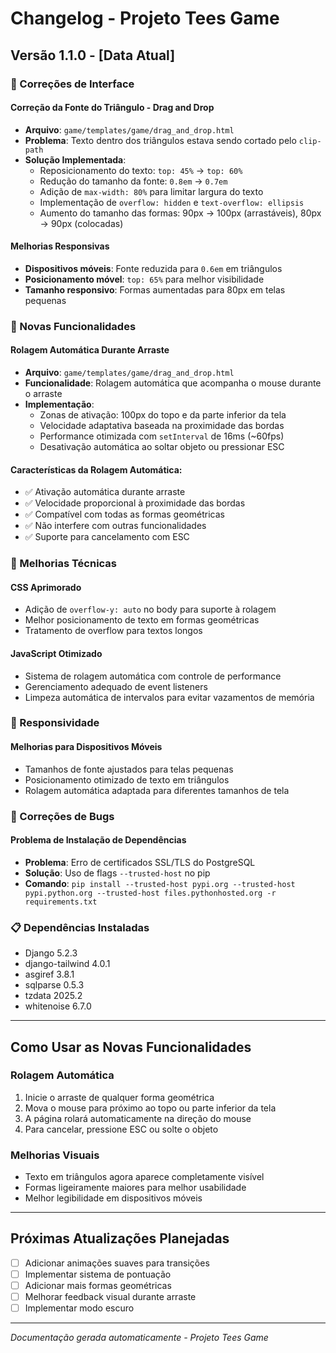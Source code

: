 # Changelog - Projeto Tees Game

## Versão 1.1.0 - [Data Atual]

### 🎯 Correções de Interface

#### **Correção da Fonte do Triângulo - Drag and Drop**
- **Arquivo**: `game/templates/game/drag_and_drop.html`
- **Problema**: Texto dentro dos triângulos estava sendo cortado pelo `clip-path`
- **Solução Implementada**:
  - Reposicionamento do texto: `top: 45%` → `top: 60%`
  - Redução do tamanho da fonte: `0.8em` → `0.7em`
  - Adição de `max-width: 80%` para limitar largura do texto
  - Implementação de `overflow: hidden` e `text-overflow: ellipsis`
  - Aumento do tamanho das formas: 90px → 100px (arrastáveis), 80px → 90px (colocadas)

#### **Melhorias Responsivas**
- **Dispositivos móveis**: Fonte reduzida para `0.6em` em triângulos
- **Posicionamento móvel**: `top: 65%` para melhor visibilidade
- **Tamanho responsivo**: Formas aumentadas para 80px em telas pequenas

### 🚀 Novas Funcionalidades

#### **Rolagem Automática Durante Arraste**
- **Arquivo**: `game/templates/game/drag_and_drop.html`
- **Funcionalidade**: Rolagem automática que acompanha o mouse durante o arraste
- **Implementação**:
  - Zonas de ativação: 100px do topo e da parte inferior da tela
  - Velocidade adaptativa baseada na proximidade das bordas
  - Performance otimizada com `setInterval` de 16ms (~60fps)
  - Desativação automática ao soltar objeto ou pressionar ESC

#### **Características da Rolagem Automática**:
- ✅ Ativação automática durante arraste
- ✅ Velocidade proporcional à proximidade das bordas
- ✅ Compatível com todas as formas geométricas
- ✅ Não interfere com outras funcionalidades
- ✅ Suporte para cancelamento com ESC

### 🔧 Melhorias Técnicas

#### **CSS Aprimorado**
- Adição de `overflow-y: auto` no body para suporte à rolagem
- Melhor posicionamento de texto em formas geométricas
- Tratamento de overflow para textos longos

#### **JavaScript Otimizado**
- Sistema de rolagem automática com controle de performance
- Gerenciamento adequado de event listeners
- Limpeza automática de intervalos para evitar vazamentos de memória

### 📱 Responsividade

#### **Melhorias para Dispositivos Móveis**
- Tamanhos de fonte ajustados para telas pequenas
- Posicionamento otimizado de texto em triângulos
- Rolagem automática adaptada para diferentes tamanhos de tela

### 🐛 Correções de Bugs

#### **Problema de Instalação de Dependências**
- **Problema**: Erro de certificados SSL/TLS do PostgreSQL
- **Solução**: Uso de flags `--trusted-host` no pip
- **Comando**: `pip install --trusted-host pypi.org --trusted-host pypi.python.org --trusted-host files.pythonhosted.org -r requirements.txt`

### 📋 Dependências Instaladas
- Django 5.2.3
- django-tailwind 4.0.1
- asgiref 3.8.1
- sqlparse 0.5.3
- tzdata 2025.2
- whitenoise 6.7.0

---

## Como Usar as Novas Funcionalidades

### Rolagem Automática
1. Inicie o arraste de qualquer forma geométrica
2. Mova o mouse para próximo ao topo ou parte inferior da tela
3. A página rolará automaticamente na direção do mouse
4. Para cancelar, pressione ESC ou solte o objeto

### Melhorias Visuais
- Texto em triângulos agora aparece completamente visível
- Formas ligeiramente maiores para melhor usabilidade
- Melhor legibilidade em dispositivos móveis

---

## Próximas Atualizações Planejadas

- [ ] Adicionar animações suaves para transições
- [ ] Implementar sistema de pontuação
- [ ] Adicionar mais formas geométricas
- [ ] Melhorar feedback visual durante arraste
- [ ] Implementar modo escuro

---

*Documentação gerada automaticamente - Projeto Tees Game* 